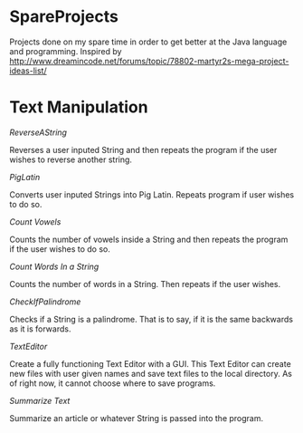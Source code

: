 # SpareProjects

Projects done on my spare time in order to get better at the Java language and programming. 
Inspired by 
http://www.dreamincode.net/forums/topic/78802-martyr2s-mega-project-ideas-list/

# Text Manipulation

*ReverseAString*

Reverses a user inputed String and then repeats the program if the user wishes to reverse another string.

*PigLatin*

Converts user inputed Strings into Pig Latin. Repeats program if user wishes to do so.

*Count Vowels*

Counts the number of vowels inside a String and then repeats the program if the user wishes to do so.

*Count Words In a String*

Counts the number of words in a String. Then repeats if the user wishes.

*CheckIfPalindrome*

Checks if a String is a palindrome. That is to say, if it is the same backwards as it is forwards.

*TextEditor*

Create a fully functioning Text Editor with a GUI. This Text Editor can create new files with user given names
and save text files to the local directory. As of right now, it cannot choose where to save programs.

*Summarize Text*

Summarize an article or whatever String is passed into the program.

